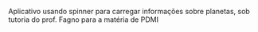 Aplicativo usando spinner para carregar informações sobre planetas, sob tutoria do prof. Fagno para a matéria de PDMI 